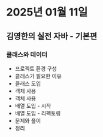# 2025년 01월 11일

## 김영한의 실전 자바 - 기본편

### 클래스와 데이터

- 프로젝트 환경 구성
- 클래스가 필요한 이유
- 클래스 도입
- 객체 사용
- 객체 사용
- 배열 도입 - 시작
- 배열 도입 - 리펙토링
- 문제와 풀이
- 정리
